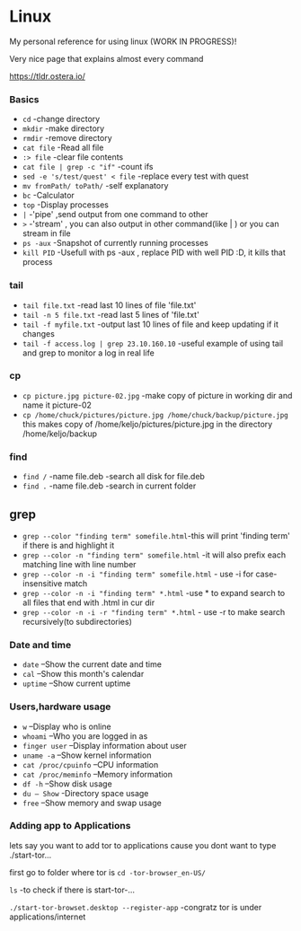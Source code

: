 # Linux
My personal reference for using linux
(WORK IN PROGRESS)!

Very nice page that explains almost every command

https://tldr.ostera.io/

### Basics

- `cd`       -change directory
- `mkdir`    -make directory
- `rmdir`    -remove directory
- `cat file` -Read all file
- `:> file`  -clear file contents
- `cat file | grep -c "if"` -count ifs
- `sed -e 's/test/quest' < file`  -replace every test with quest
- `mv fromPath/ toPath/`    -self explanatory 
- `bc`       -Calculator
- `top`      -Display processes
- `|`        -'pipe' ,send output from one command to other
- `>`        -'stream' , you can also output in other command(like | ) or you can stream in file
- `ps -aux`  -Snapshot of currently running processes
- `kill PID` -Usefull with ps -aux , replace PID with well PID :D, it kills that process


### tail
- `tail file.txt`       -read last 10 lines of file 'file.txt'
- `tail -n 5 file.txt`  -read last 5 lines of 'file.txt'
- `tail -f myfile.txt`  -output last 10 lines of file and keep updating if it changes
- `tail -f access.log | grep 23.10.160.10`  -useful example of using tail and grep to monitor a log in real life

### cp
- `cp picture.jpg picture-02.jpg` -make copy of picture in working dir and name it picture-02
- `cp /home/chuck/pictures/picture.jpg /home/chuck/backup/picture.jpg`
   this makes copy of /home/keljo/pictures/picture.jpg in the directory /home/keljo/backup

### find
- `find /` -name file.deb -search all disk for file.deb
- `find .` -name file.deb -search in current folder

## grep
- `grep --color "finding term" somefile.html`-this will print 'finding term' if there is and highlight it
- `grep --color -n "finding term" somefile.html` -it will also prefix each matching line with line number
- `grep --color -n -i "finding term" somefile.html` - use -i for case-insensitive match
- `grep --color -n -i "finding term" *.html` -use * to expand search to all files that end with .html in cur dir
- `grep --color -n -i -r "finding term" *.html` - use -r to make search recursively(to subdirectories)


### Date and time
- `date`   –Show the current date and time
- `cal`    –Show this month's calendar
- `uptime` –Show current uptime

### Users,hardware usage
- `w`           –Display who is online
- `whoami`      –Who you are logged in as
- `finger user` –Display information about user
- `uname -a`    –Show kernel information
- `cat /proc/cpuinfo` –CPU information
- `cat /proc/meminfo` –Memory information
- `df -h`       –Show disk usage
- `du – Show`   -Directory space usage
- `free`        –Show memory and swap usage

### Adding app to Applications
lets say you want to add tor to applications cause you dont want to type ./start-tor...

first go to folder where tor is
`cd -tor-browser_en-US/`

`ls` -to check if there is start-tor-...

`./start-tor-browset.desktop --register-app`
-congratz tor is under applications/internet
